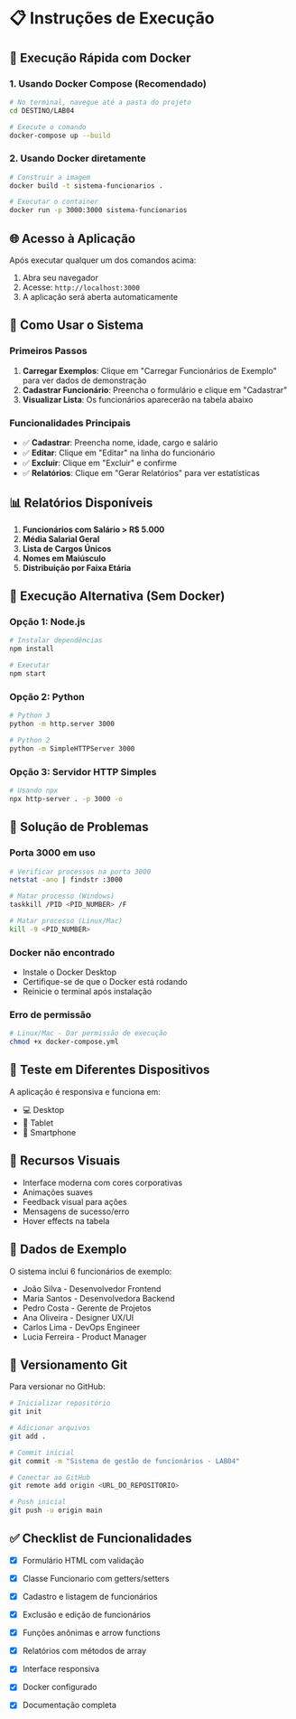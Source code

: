 # 📋 Instruções de Execução

## 🚀 Execução Rápida com Docker

### 1. Usando Docker Compose (Recomendado)
```bash
# No terminal, navegue até a pasta do projeto
cd DESTINO/LAB04

# Execute o comando
docker-compose up --build
```

### 2. Usando Docker diretamente
```bash
# Construir a imagem
docker build -t sistema-funcionarios .

# Executar o container
docker run -p 3000:3000 sistema-funcionarios
```

## 🌐 Acesso à Aplicação

Após executar qualquer um dos comandos acima:
1. Abra seu navegador
2. Acesse: `http://localhost:3000`
3. A aplicação será aberta automaticamente

## 🎯 Como Usar o Sistema

### Primeiros Passos
1. **Carregar Exemplos**: Clique em "Carregar Funcionários de Exemplo" para ver dados de demonstração
2. **Cadastrar Funcionário**: Preencha o formulário e clique em "Cadastrar"
3. **Visualizar Lista**: Os funcionários aparecerão na tabela abaixo

### Funcionalidades Principais
- ✅ **Cadastrar**: Preencha nome, idade, cargo e salário
- ✅ **Editar**: Clique em "Editar" na linha do funcionário
- ✅ **Excluir**: Clique em "Excluir" e confirme
- ✅ **Relatórios**: Clique em "Gerar Relatórios" para ver estatísticas

## 📊 Relatórios Disponíveis

1. **Funcionários com Salário > R$ 5.000**
2. **Média Salarial Geral**
3. **Lista de Cargos Únicos**
4. **Nomes em Maiúsculo**
5. **Distribuição por Faixa Etária**

## 🔧 Execução Alternativa (Sem Docker)

### Opção 1: Node.js
```bash
# Instalar dependências
npm install

# Executar
npm start
```

### Opção 2: Python
```bash
# Python 3
python -m http.server 3000

# Python 2
python -m SimpleHTTPServer 3000
```

### Opção 3: Servidor HTTP Simples
```bash
# Usando npx
npx http-server . -p 3000 -o
```

## 🐛 Solução de Problemas

### Porta 3000 em uso
```bash
# Verificar processos na porta 3000
netstat -ano | findstr :3000

# Matar processo (Windows)
taskkill /PID <PID_NUMBER> /F

# Matar processo (Linux/Mac)
kill -9 <PID_NUMBER>
```

### Docker não encontrado
- Instale o Docker Desktop
- Certifique-se de que o Docker está rodando
- Reinicie o terminal após instalação

### Erro de permissão
```bash
# Linux/Mac - Dar permissão de execução
chmod +x docker-compose.yml
```

## 📱 Teste em Diferentes Dispositivos

A aplicação é responsiva e funciona em:
- 💻 Desktop
- 📱 Tablet
- 📱 Smartphone

## 🎨 Recursos Visuais

- Interface moderna com cores corporativas
- Animações suaves
- Feedback visual para ações
- Mensagens de sucesso/erro
- Hover effects na tabela

## 📝 Dados de Exemplo

O sistema inclui 6 funcionários de exemplo:
- João Silva - Desenvolvedor Frontend
- Maria Santos - Desenvolvedora Backend  
- Pedro Costa - Gerente de Projetos
- Ana Oliveira - Designer UX/UI
- Carlos Lima - DevOps Engineer
- Lucia Ferreira - Product Manager

## 🔄 Versionamento Git

Para versionar no GitHub:

```bash
# Inicializar repositório
git init

# Adicionar arquivos
git add .

# Commit inicial
git commit -m "Sistema de gestão de funcionários - LAB04"

# Conectar ao GitHub
git remote add origin <URL_DO_REPOSITORIO>

# Push inicial
git push -u origin main
```

## ✅ Checklist de Funcionalidades

- [x] Formulário HTML com validação
- [x] Classe Funcionario com getters/setters
- [x] Cadastro e listagem de funcionários
- [x] Exclusão e edição de funcionários
- [x] Funções anônimas e arrow functions
- [x] Relatórios com métodos de array
- [x] Interface responsiva
- [x] Docker configurado
- [x] Documentação completa

